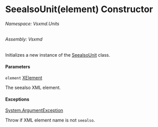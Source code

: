 <a name='M-Vsxmd-Units-SeealsoUnit-#ctor-System-Xml-Linq-XElement-'></a>
# SeealsoUnit(element) Constructor

###### Namespace:  Vsxmd.Units

###### Assembly:  Vsxmd

Initializes a new instance of the [SeealsoUnit](./../SeealsoUnit.md) class.

#### Parameters

`element`  [XElement](https://docs.microsoft.com/dotnet/api/System.Xml.Linq.XElement)  

The seealso XML element.

#### Exceptions

[System.ArgumentException](https://docs.microsoft.com/dotnet/api/System.ArgumentException)  

Throw if XML element name is not `seealso`.
